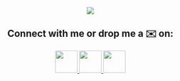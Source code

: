 <p align="center">
  <img src="https://capsule-render.vercel.app/api?type=waving&color=auto&height=250&section=header&text=Rawan%20Malek%20&fontSize=68&fontAlignY=47&desc=Software%20Developer%20&descAlign=37&animation=twinkling"/>
</p>

<h2 align="center">
  Connect with me or drop me a ✉️ on:
</h2>

<p align="center">
  <a href="mailto:rawanmalek@hotmail.co.uk">
  <img height="50" src="https://user-images.githubusercontent.com/108518878/199621926-b1ba3246-2441-4313-96d4-f1ac012dc7ae.png"/>
</a>
  <a href="https:bnta-workspace.slack.com/team/U03S27MMY72">
  <img height="50" src="https://user-images.githubusercontent.com/108518878/199623424-9ea26470-b6fb-461d-82e7-dcbd5e156517.png"/>
</a>
<a href="https://www.linkedin.com/in/rawan-malek/">
  <img height="50" src="https://user-images.githubusercontent.com/108518878/199622220-bf5e4a36-22e3-4030-9a3e-b41fe42c4bf3.png"/>
</a>
</p>


